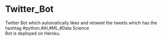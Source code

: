# Twitter_Bot
Twitter Bot which automatically likes and retweet the tweets which has the hashtag #python,#AI,#ML,#Data Science    
Bot is deployed on Heroku.